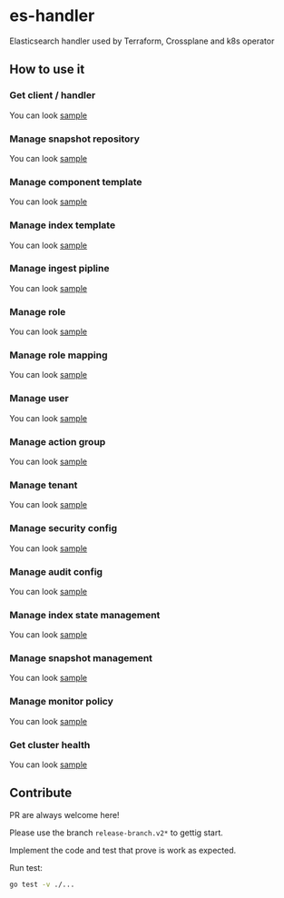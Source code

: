 # es-handler
Elasticsearch handler used by Terraform, Crossplane and k8s operator


## How to use it

### Get client / handler

You can look [sample](samples/client.go)

### Manage snapshot repository

You can look [sample](samples/snapshot_repository.go)

### Manage component template

You can look [sample](samples/component_template.go)

### Manage index template

You can look [sample](samples/index_template.go)

### Manage ingest pipline

You can look [sample](samples/ingest_pipeline.go)

### Manage role

You can look [sample](samples/role.go)

### Manage role mapping

You can look [sample](samples/role_mapping.go)

### Manage user

You can look [sample](samples/user.go)

### Manage action group

You can look [sample](samples/action_group.go)

### Manage tenant

You can look [sample](samples/tenant.go)

### Manage security config

You can look [sample](samples/security_config.go)

### Manage audit config

You can look [sample](samples/audit_config.go)

### Manage index state management

You can look [sample](samples/index_state_management.go)

### Manage snapshot management

You can look [sample](samples/snapshot_management.go)

### Manage monitor policy

You can look [sample](samples/monitor_policy.go)

### Get cluster health

You can look [sample](samples/cluster_health.go)

## Contribute

PR are always welcome here!

Please use the branch `release-branch.v2*` to gettig start.

Implement the code and test that prove is work as expected.

Run test:
```bash
go test -v ./...
```
